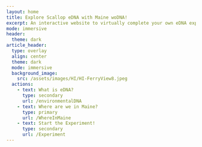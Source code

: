 ```yaml
---
layout: home
title: Explore Scallop eDNA with Maine woDNA!
excerpt: An interactive website to virtually complete your own eDNA experiment
mode: immersive
header:
  theme: dark
article_header:
  type: overlay
  align: center
  theme: dark
  mode: immersive
  background_image:
    src: /assets/images/HI/HI-FerryView8.jpeg
  actions:
    - text: What is eDNA?
      type: secondary
      url: /environmentalDNA
    - text: Where are we in Maine?
      type: primary
      url: /WhereInMaine
    - text: Start the Experiment!
      type: secondary
      url: /Experiment
---
```


